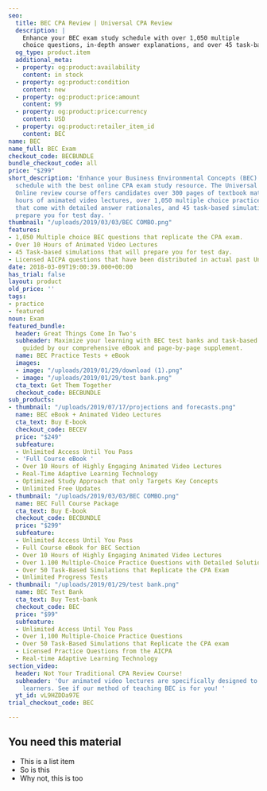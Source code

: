 ```yaml
---
seo:
  title: BEC CPA Review | Universal CPA Review
  description: |
    Enhance your BEC exam study schedule with over 1,050 multiple
    choice questions, in-depth answer explanations, and over 45 task-based simulations replicating your real exam experience.
  og_type: product.item
  additional_meta:
  - property: og:product:availability
    content: in stock
  - property: og:product:condition
    content: new
  - property: og:product:price:amount
    content: 99
  - property: og:product:price:currency
    content: USD
  - property: og:product:retailer_item_id
    content: BEC
name: BEC
name_full: BEC Exam
checkout_code: BECBUNDLE
bundle_checkout_code: all
price: "$299"
short_description: 'Enhance your Business Environmental Concepts (BEC) exam study
  schedule with the best online CPA exam study resource. The Universal CPA Review
  Online review course offers candidates over 300 pages of textbook materials, 10
  hours of animated video lectures, over 1,050 multiple choice practice questions
  that come with detailed answer rationales, and 45 task-based simulations to better
  prepare you for test day. '
thumbnail: "/uploads/2019/03/03/BEC COMBO.png"
features:
- 1,050 Multiple choice BEC questions that replicate the CPA exam.
- Over 10 Hours of Animated Video Lectures
- 45 Task-based simulations that will prepare you for test day.
- Licensed AICPA questions that have been distributed in actual past Uniform CPA Exams.
date: 2018-03-09T19:00:39.000+00:00
has_trial: false
layout: product
old_price: ''
tags:
- practice
- featured
noun: Exam
featured_bundle:
  header: Great Things Come In Two's
  subheader: Maximize your learning with BEC test banks and task-based simulations,
    guided by our comprehensive eBook and page-by-page supplement.
  name: BEC Practice Tests + eBook
  images:
  - image: "/uploads/2019/01/29/download (1).png"
  - image: "/uploads/2019/01/29/test bank.png"
  cta_text: Get Them Together
  checkout_code: BECBUNDLE
sub_products:
- thumbnail: "/uploads/2019/07/17/projections and forecasts.png"
  name: BEC eBook + Animated Video Lectures
  cta_text: Buy E-book
  checkout_code: BECEV
  price: "$249"
  subfeature:
  - Unlimited Access Until You Pass
  - 'Full Course eBook '
  - Over 10 Hours of Highly Engaging Animated Video Lectures
  - Real-Time Adaptive Learning Technology
  - Optimized Study Approach that only Targets Key Concepts
  - Unlimited Free Updates
- thumbnail: "/uploads/2019/03/03/BEC COMBO.png"
  name: BEC Full Course Package
  cta_text: Buy E-book
  checkout_code: BECBUNDLE
  price: "$299"
  subfeature:
  - Unlimited Access Until You Pass
  - Full Course eBook for BEC Section
  - Over 10 Hours of Highly Engaging Animated Video Lectures
  - Over 1.100 Multiple-Choice Practice Questions with Detailed Solution Explanations
  - Over 50 Task-Based Simulations that Replicate the CPA Exam
  - Unlimited Progress Tests
- thumbnail: "/uploads/2019/01/29/test bank.png"
  name: BEC Test Bank
  cta_text: Buy Test-bank
  checkout_code: BEC
  price: "$99"
  subfeature:
  - Unlimited Access Until You Pass
  - Over 1,100 Multiple-Choice Practice Questions
  - Over 50 Task-Based Simulations that Replicate the CPA exam
  - Licensed Practice Questions from the AICPA
  - Real-time Adaptive Learning Technology
section_video:
  header: Not Your Traditional CPA Review Course!
  subheader: 'Our animated video lectures are specifically designed to help visual
    learners. See if our method of teaching BEC is for you! '
  yt_id: vL9HZDDa97E
trial_checkout_code: BEC

---
```

## You need this material
* This is a list item
* So is this
* Why not, this is too
